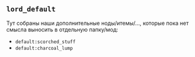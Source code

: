 
## `lord_default`

Тут собраны наши дополнительные ноды/итемы/...,
которые пока нет смысла выносить в отдельную папку/мод:

 - `default:scorched_stuff`
 - `default:charcoal_lump`
